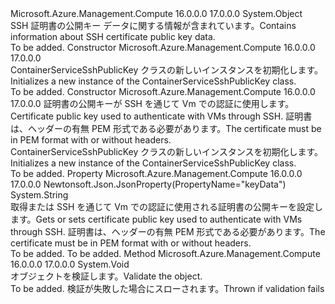 <Type Name="ContainerServiceSshPublicKey" FullName="Microsoft.Azure.Management.Compute.Models.ContainerServiceSshPublicKey">
  <TypeSignature Language="C#" Value="public class ContainerServiceSshPublicKey" />
  <TypeSignature Language="ILAsm" Value=".class public auto ansi beforefieldinit ContainerServiceSshPublicKey extends System.Object" />
  <TypeSignature Language="DocId" Value="T:Microsoft.Azure.Management.Compute.Models.ContainerServiceSshPublicKey" />
  <TypeSignature Language="VB.NET" Value="Public Class ContainerServiceSshPublicKey" />
  <TypeSignature Language="F#" Value="type ContainerServiceSshPublicKey = class" />
  <AssemblyInfo>
    <AssemblyName>Microsoft.Azure.Management.Compute</AssemblyName>
    <AssemblyVersion>16.0.0.0</AssemblyVersion>
    <AssemblyVersion>17.0.0.0</AssemblyVersion>
  </AssemblyInfo>
  <Base>
    <BaseTypeName>System.Object</BaseTypeName>
  </Base>
  <Interfaces />
  <Docs>
    <summary>
            <span data-ttu-id="43b77-101">SSH 証明書の公開キー データに関する情報が含まれています。</span><span class="sxs-lookup"><span data-stu-id="43b77-101">Contains information about SSH certificate public key data.</span></span>
            </summary>
    <remarks>To be added.</remarks>
  </Docs>
  <Members>
    <Member MemberName=".ctor">
      <MemberSignature Language="C#" Value="public ContainerServiceSshPublicKey ();" />
      <MemberSignature Language="ILAsm" Value=".method public hidebysig specialname rtspecialname instance void .ctor() cil managed" />
      <MemberSignature Language="DocId" Value="M:Microsoft.Azure.Management.Compute.Models.ContainerServiceSshPublicKey.#ctor" />
      <MemberSignature Language="VB.NET" Value="Public Sub New ()" />
      <MemberType>Constructor</MemberType>
      <AssemblyInfo>
        <AssemblyName>Microsoft.Azure.Management.Compute</AssemblyName>
        <AssemblyVersion>16.0.0.0</AssemblyVersion>
        <AssemblyVersion>17.0.0.0</AssemblyVersion>
      </AssemblyInfo>
      <Parameters />
      <Docs>
        <summary>
            <span data-ttu-id="43b77-102">ContainerServiceSshPublicKey クラスの新しいインスタンスを初期化します。</span><span class="sxs-lookup"><span data-stu-id="43b77-102">Initializes a new instance of the ContainerServiceSshPublicKey class.</span></span>
            </summary>
        <remarks>To be added.</remarks>
      </Docs>
    </Member>
    <Member MemberName=".ctor">
      <MemberSignature Language="C#" Value="public ContainerServiceSshPublicKey (string keyData);" />
      <MemberSignature Language="ILAsm" Value=".method public hidebysig specialname rtspecialname instance void .ctor(string keyData) cil managed" />
      <MemberSignature Language="DocId" Value="M:Microsoft.Azure.Management.Compute.Models.ContainerServiceSshPublicKey.#ctor(System.String)" />
      <MemberSignature Language="VB.NET" Value="Public Sub New (keyData As String)" />
      <MemberSignature Language="F#" Value="new Microsoft.Azure.Management.Compute.Models.ContainerServiceSshPublicKey : string -&gt; Microsoft.Azure.Management.Compute.Models.ContainerServiceSshPublicKey" Usage="new Microsoft.Azure.Management.Compute.Models.ContainerServiceSshPublicKey keyData" />
      <MemberType>Constructor</MemberType>
      <AssemblyInfo>
        <AssemblyName>Microsoft.Azure.Management.Compute</AssemblyName>
        <AssemblyVersion>16.0.0.0</AssemblyVersion>
        <AssemblyVersion>17.0.0.0</AssemblyVersion>
      </AssemblyInfo>
      <Parameters>
        <Parameter Name="keyData" Type="System.String" />
      </Parameters>
      <Docs>
        <param name="keyData"><span data-ttu-id="43b77-103">証明書の公開キーが SSH を通じて Vm での認証に使用します。</span><span class="sxs-lookup"><span data-stu-id="43b77-103">Certificate public key used to authenticate with VMs through SSH.</span></span> <span data-ttu-id="43b77-104">証明書は、ヘッダーの有無 PEM 形式である必要があります。</span><span class="sxs-lookup"><span data-stu-id="43b77-104">The certificate must be in PEM format with or without headers.</span></span></param>
        <summary>
            <span data-ttu-id="43b77-105">ContainerServiceSshPublicKey クラスの新しいインスタンスを初期化します。</span><span class="sxs-lookup"><span data-stu-id="43b77-105">Initializes a new instance of the ContainerServiceSshPublicKey class.</span></span>
            </summary>
        <remarks>To be added.</remarks>
      </Docs>
    </Member>
    <Member MemberName="KeyData">
      <MemberSignature Language="C#" Value="public string KeyData { get; set; }" />
      <MemberSignature Language="ILAsm" Value=".property instance string KeyData" />
      <MemberSignature Language="DocId" Value="P:Microsoft.Azure.Management.Compute.Models.ContainerServiceSshPublicKey.KeyData" />
      <MemberSignature Language="VB.NET" Value="Public Property KeyData As String" />
      <MemberSignature Language="F#" Value="member this.KeyData : string with get, set" Usage="Microsoft.Azure.Management.Compute.Models.ContainerServiceSshPublicKey.KeyData" />
      <MemberType>Property</MemberType>
      <AssemblyInfo>
        <AssemblyName>Microsoft.Azure.Management.Compute</AssemblyName>
        <AssemblyVersion>16.0.0.0</AssemblyVersion>
        <AssemblyVersion>17.0.0.0</AssemblyVersion>
      </AssemblyInfo>
      <Attributes>
        <Attribute>
          <AttributeName>Newtonsoft.Json.JsonProperty(PropertyName="keyData")</AttributeName>
        </Attribute>
      </Attributes>
      <ReturnValue>
        <ReturnType>System.String</ReturnType>
      </ReturnValue>
      <Docs>
        <summary>
            <span data-ttu-id="43b77-106">取得または SSH を通じて Vm での認証に使用される証明書の公開キーを設定します。</span><span class="sxs-lookup"><span data-stu-id="43b77-106">Gets or sets certificate public key used to authenticate with VMs through SSH.</span></span> <span data-ttu-id="43b77-107">証明書は、ヘッダーの有無 PEM 形式である必要があります。</span><span class="sxs-lookup"><span data-stu-id="43b77-107">The certificate must be in PEM format with or without headers.</span></span>
            </summary>
        <value>To be added.</value>
        <remarks>To be added.</remarks>
      </Docs>
    </Member>
    <Member MemberName="Validate">
      <MemberSignature Language="C#" Value="public virtual void Validate ();" />
      <MemberSignature Language="ILAsm" Value=".method public hidebysig newslot virtual instance void Validate() cil managed" />
      <MemberSignature Language="DocId" Value="M:Microsoft.Azure.Management.Compute.Models.ContainerServiceSshPublicKey.Validate" />
      <MemberSignature Language="VB.NET" Value="Public Overridable Sub Validate ()" />
      <MemberSignature Language="F#" Value="abstract member Validate : unit -&gt; unit&#xA;override this.Validate : unit -&gt; unit" Usage="containerServiceSshPublicKey.Validate " />
      <MemberType>Method</MemberType>
      <AssemblyInfo>
        <AssemblyName>Microsoft.Azure.Management.Compute</AssemblyName>
        <AssemblyVersion>16.0.0.0</AssemblyVersion>
        <AssemblyVersion>17.0.0.0</AssemblyVersion>
      </AssemblyInfo>
      <ReturnValue>
        <ReturnType>System.Void</ReturnType>
      </ReturnValue>
      <Parameters />
      <Docs>
        <summary>
            <span data-ttu-id="43b77-108">オブジェクトを検証します。</span><span class="sxs-lookup"><span data-stu-id="43b77-108">Validate the object.</span></span>
            </summary>
        <remarks>To be added.</remarks>
        <exception cref="T:Microsoft.Rest.ValidationException">
            <span data-ttu-id="43b77-109">検証が失敗した場合にスローされます。</span><span class="sxs-lookup"><span data-stu-id="43b77-109">Thrown if validation fails</span></span>
            </exception>
      </Docs>
    </Member>
  </Members>
</Type>